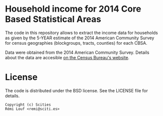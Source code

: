 # Household income for 2014 Core Based Statistical Areas

The code in this repository allows to extract the income data for households as
given by the 5-YEAR estimate of the 2014 American Community Survey for census
geographies (blockgroups, tracts, counties) for each CBSA.

Data were obtained from the 2014 American Community Survey. Details about the data are
accesible [on the Census Bureau's website]().


# License

The code is distributed under the BSD license. See the LICENSE file for details.

```
Copyright (c) Scities
Rémi Louf <remi@sciti.es>
```
